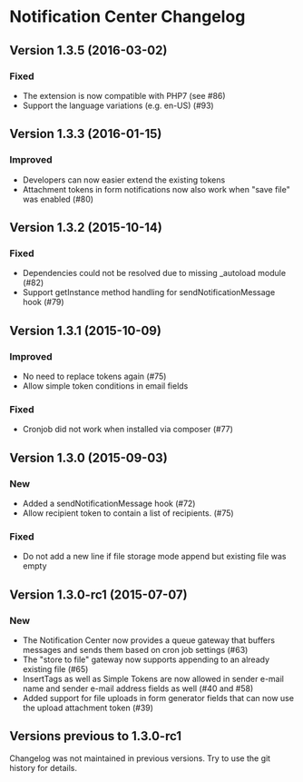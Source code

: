 Notification Center Changelog
===========================

Version 1.3.5 (2016-03-02)
--------------------------

### Fixed
- The extension is now compatible with PHP7 (see #86)
- Support the language variations (e.g. en-US) (#93)


Version 1.3.3 (2016-01-15)
--------------------------

### Improved
- Developers can now easier extend the existing tokens
- Attachment tokens in form notifications now also work when "save file" was enabled (#80)


Version 1.3.2 (2015-10-14)
--------------------------

### Fixed
- Dependencies could not be resolved due to missing \_autoload module (#82)
- Support getInstance method handling for sendNotificationMessage hook (#79)


Version 1.3.1 (2015-10-09)
--------------------------

### Improved
- No need to replace tokens again (#75)
- Allow simple token conditions in email fields

### Fixed
- Cronjob did not work when installed via composer (#77)


Version 1.3.0 (2015-09-03)
--------------------------

### New
- Added a sendNotificationMessage hook (#72)
- Allow recipient token to contain a list of recipients. (#75)

### Fixed
- Do not add a new line if file storage mode append but existing file was empty


Version 1.3.0-rc1 (2015-07-07)
------------------------------

### New
- The Notification Center now provides a queue gateway that buffers messages and sends them based on cron job settings (#63)
- The "store to file" gateway now supports appending to an already existing file (#65)
- InsertTags as well as Simple Tokens are now allowed in sender e-mail name and sender e-mail address fields as well (#40 and #58)
- Added support for file uploads in form generator fields that can now use the upload attachment token (#39)


Versions previous to 1.3.0-rc1
------------------------------

Changelog was not maintained in previous versions.
Try to use the git history for details.
